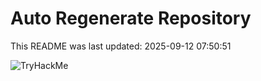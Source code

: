 # Auto Regenerate Repository

This README was last updated: 2025-09-12 07:50:51

 ![TryHackMe](https://tryhackme.com/badge/533634)